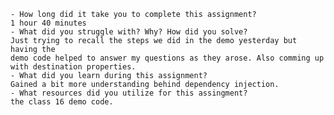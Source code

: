 
	- How long did it take you to complete this assignment?
	1 hour 40 minutes
	- What did you struggle with? Why? How did you solve?
	Just trying to recall the steps we did in the demo yesterday but having the 
	demo code helped to answer my questions as they arose. Also comming up with destination properties.
	- What did you learn during this assignment?
	Gained a bit more understanding behind dependency injection. 
    - What resources did you utilize for this assingment?
	the class 16 demo code. 


